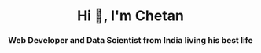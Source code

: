 <h1 align="center">Hi 👋, I'm Chetan</h1>
<h3 align="center">Web Developer and Data Scientist from India living his best life </h3>
<!--
**DEVchetan01/DEVchetan01** is a ✨ _special_ ✨ repository because its `README.md` (this file) appears on your GitHub profile.

Here are some ideas to get you started:

- 🔭 I’m currently working on ...
- 🌱 I’m currently learning ...
- 👯 I’m looking to collaborate on ...
- 🤔 I’m looking for help with ...
- 💬 Ask me about ...
- 📫 How to reach me: ...
- 😄 Pronouns: ...
- ⚡ Fun fact: ...
-->
